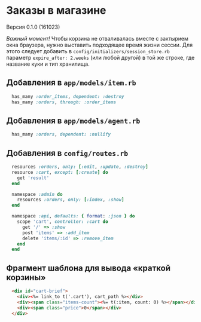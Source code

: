 Заказы в магазине
=================

Версия 0.1.0 (161023)

_Важный момент!_ 
Чтобы корзина не отваливалась вместе с зактырием окна браузера,
нужно выставить подходящее время жизни сессии. Для этого следует добавить 
в `config/initializers/session_store.rb` параметр `expire_after: 2.weeks`
(или любой другой) в той же строке, где название куки и тип хранилища.

Добавления в `app/models/item.rb`
---------------------------------

```ruby
  has_many :order_items, dependent: :destroy
  has_many :orders, through: :order_items
```

Добавления в `app/models/agent.rb`
----------------------------------

```ruby
  has_many :orders, dependent: :nullify
```

Добавления в `config/routes.rb`
-------------------------------

```ruby
  resources :orders, only: [:edit, :update, :destroy]
  resource :cart, except: [:create] do
    get 'result'
  end

  namespace :admin do
    resources :orders, only: [:index, :show]
  end

  namespace :api, defaults: { format: :json } do
    scope 'cart', controller: :cart do
      get '/' => :show
      post 'items' => :add_item
      delete 'items/:id' => :remove_item
    end
  end
```

Фрагмент шаблона для вывода «краткой корзины»
---------------------------------------------

```html
  <div id="cart-brief">
    <div><%= link_to t('.cart'), cart_path %></div>
    <div><span class="items-count"><%= t(:item, count: 0) %></span></div>
    <div><span class="price">0</span></div>
  </div>
```
